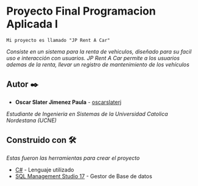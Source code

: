# Proyecto Final Programacion Aplicada I

```
Mi proyecto es llamado "JP Rent A Car"
```
_Consiste en un sistema para la renta de vehiculos, diseñado para su facil uso e interacción con usuarios._
_JP Rent A Car permite a los usuarios ademas de la renta, llevar un registro de mantenimiento de los vehículos_


## Autor ✒️

* **Oscar Slater Jimenez Paula** -  [oscarslaterj](https://github.com/oscarslaterjd)

_Estudiante de Ingenieria en Sistemas de la Universidad Catolica Nordestana (UCNE)_



## Construido con 🛠️

_Estas fueron las herramientas para crear el proyecto_

* [C#](https://docs.microsoft.com/en-us/dotnet/csharp/) - Lenguaje utilizado
* [SQL Management Studio 17](https://docs.microsoft.com/en-us/sql/ssms/download-sql-server-management-studio-ssms?view=sql-server-2017/) - Gestor de Base de datos
